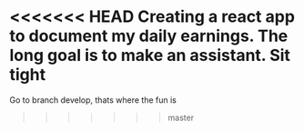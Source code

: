 <<<<<<< HEAD
Creating a react app to document my daily earnings. The long goal is to make an assistant. Sit tight
=======
Go to branch develop, thats where the fun is
>>>>>>> master
